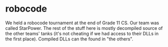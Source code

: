 # robocode

We held a robocode tournament at the end of Grade 11 CS. Our team was called StarPower. The rest of the stuff here is mostly decompiled source of the other teams' tanks (it's not cheating if we had access to their DLLs in the first place). Compiled DLLs can the found in "the others".
